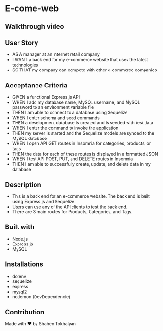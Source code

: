 # E-come-web

## Walkthrough video


## User Story
* AS A manager at an internet retail company
* I WANT a back end for my e-commerce website that uses the latest technologies
* SO THAT my company can compete with other e-commerce companies

## Acceptance Criteria
* GIVEN a functional Express.js API
* WHEN I add my database name, MySQL username, and MySQL password to an environment variable file
* THEN I am able to connect to a database using Sequelize
* WHEN I enter schema and seed commands
* THEN a development database is created and is seeded with test data
* WHEN I enter the command to invoke the application
* THEN my server is started and the Sequelize models are synced to the MySQL database
* WHEN I open API GET routes in Insomnia for categories, products, or tags
* THEN the data for each of these routes is displayed in a formatted JSON
* WHEN I test API POST, PUT, and DELETE routes in Insomnia
* THEN I am able to successfully create, update, and delete data in my database

## Description
* This is a back end for an e-commerce website. The back end is built using Express.js and Sequelize.
* Users can use any of the API clients to test the back end.
* There are 3 main routes for Products, Categories, and Tags.

## Built with
* Node.js
* Express.js
* MySQL

## Installations
* dotenv
* sequelize
* express
* mysql2
* nodemon (DevDependencie)

## Contribution
Made with ❤️ by Shahen Tokhalyan